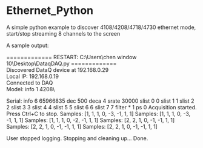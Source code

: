 # Ethernet_Python

A simple python example to discover 4108/4208/4718/4730 ethernet mode, start/stop streaming 8 channels to the screen

A sample output:

============= RESTART: C:\Users\chen window 10\Desktop\DataqDAQ.py =============\
Discovered DataQ device at 192.168.0.29\
Local IP: 192.168.0.19\
Connected to DAQ\
Model: info 1 4208\

Serial: info 6 65966835
dec 500
deca 4
srate 30000
slist 0 0
slist 1 1
slist 2 2
slist 3 3
slist 4 4
slist 5 5
slist 6 6
slist 7 7
filter * 1
ps 0
Acquisition started. Press Ctrl+C to stop.
Samples: [1, 1, 1, 0, -3, -1, 1, 1]
Samples: [1, 1, 1, 0, -3, -1, 1, 1]
Samples: [1, 1, 1, 0, -2, -1, 1, 1]
Samples: [2, 2, 1, 0, -1, -1, 1, 1]
Samples: [2, 2, 1, 0, -1, -1, 1, 1]
Samples: [2, 2, 1, 0, -1, -1, 1, 1]

User stopped logging.
Stopping and cleaning up...
Done.
